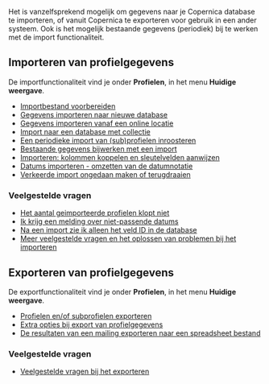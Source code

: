 Het is vanzelfsprekend mogelijk om gegevens naar je Copernica database
te importeren, of vanuit Copernica te exporteren voor gebruik in een
ander systeem. Ook is het mogelijk bestaande gegevens (periodiek) bij te
werken met de import functionaliteit.

Importeren van profielgegevens
------------------------------

De importfunctionaliteit vind je onder **Profielen**, in het menu
**Huidige weergave**.

-   [Importbestand
    voorbereiden](./the-requirements-for-a-well-formatted-import-file.md)
-   [Gegevens importeren naar nieuwe
    database](./setting-up-your-database-and-import-your-contacts.md)
-   [Gegevens importeren vanaf een online
    locatie](./gegevens-importeren-vanaf-een-online-locatie.md)
-   [Import naar een database met
    collectie](./import-to-a-database-with-collection.md)
-   [Een periodieke import van (sub)profielen
    inroosteren](./schedule-import-from-online-location.md)
-   [Bestaande gegevens bijwerken met een
    import](./updating-a-database-using-an-import.md)
-   [Importeren: kolommen koppelen en sleutelvelden
    aanwijzen](./set-columns-and-choose-the-key-fields.md)
-   [Datums importeren - omzetten van de
    datumnotatie](./importing-dates-with-format-conversion.md)
-   [Verkeerde import ongedaan maken of
    terugdraaien](./can-i-undo-an-import.md)

### Veelgestelde vragen

-   [Het aantal geimporteerde profielen klopt
    niet](./het-aantal-geimporteerde-profielen-klopt-niet.md)
-   [Ik krijg een melding over niet-passende
    datums](./i-get-a-non-compatible-date-warning.-how-can-i-prevent-this.md)
-   [Na een import zie ik alleen het veld ID in de
    database](./i-created-a-database-imported-contacts-but-all-i-see-is-the-id.md)
-   [Meer veelgestelde vragen en het oplossen van problemen bij het
    importeren](./importing-troubleshooting-and-faq.md)

Exporteren van profielgegevens
------------------------------

De exportfunctionaliteit vind je onder **Profielen**, in het menu
**Huidige weergave**.

-   [Profielen en/of subprofielen
    exporteren](./export-profiles-and-or-subprofiles.md)
-   [Extra opties bij export van
    profielgegevens](./additional-options-for-your-export-file.md)
-   [De resultaten van een mailing exporteren naar een spreadsheet
    bestand](./export-the-results-of-your-mailing.md)

### Veelgestelde vragen

-   [Veelgestelde vragen bij het
    exporteren](./veelgestelde-vragen-bij-het-exporteren.md)

